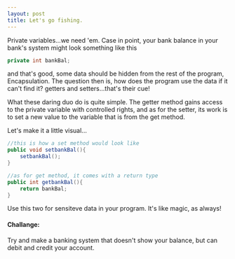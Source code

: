 ```yaml
---
layout: post
title: Let's go fishing.
---
```


Private variables...we need 'em. Case in point, your bank balance in your bank's system might look something like this

```java
private int bankBal;
```

and that's good, some data should be hidden from the rest of the program, Encapsulation. The question then is, how does the program use the data if it can't find it? getters and setters...that's their cue!

What these daring duo do is quite simple. The getter method gains access to the private variable with controlled rights, and as for the setter, its work is to set a new value to the variable that is from the get method.

Let's make it a little visual...

```java
//this is how a set method would look like
public void setbankBal(){
    setbankBal();
}

//as for get method, it comes with a return type
public int getbankBal(){
    return bankBal;
}
```

Use this two for sensiteve data in your program. It's like magic, as always!

#### Challange:

Try and make a banking system that doesn't show your balance, but can debit and credit your account.